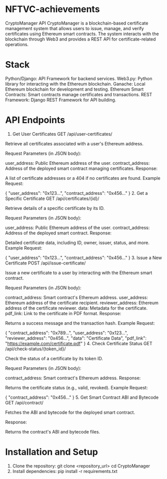 # NFTVC-achievements
CryptoManager API
CryptoManager is a blockchain-based certificate management system that allows users to issue, manage, and verify certificates using Ethereum smart contracts. The system interacts with the blockchain through Web3 and provides a REST API for certificate-related operations.

# Stack
Python/Django: API Framework for backend services.
Web3.py: Python library for interacting with the Ethereum blockchain.
Ganache: Local Ethereum blockchain for development and testing.
Ethereum Smart Contracts: Smart contracts manage certificates and transactions.
REST Framework: Django REST Framework for API building.
# API Endpoints
1. Get User Certificates
GET /api/user-certificates/

Retrieve all certificates associated with a user's Ethereum address.

Request Parameters (in JSON body):

user_address: Public Ethereum address of the user.
contract_address: Address of the deployed smart contract managing certificates.
Response:

A list of certificate addresses or a 404 if no certificates are found.
Example Request:

{
  "user_address": "0x123...",
  "contract_address": "0x456..."
}
2. Get a Specific Certificate
GET /api/certificates/{id}/

Retrieve details of a specific certificate by its ID.

Request Parameters (in JSON body):

user_address: Public Ethereum address of the user.
contract_address: Address of the deployed smart contract.
Response:

Detailed certificate data, including ID, owner, issuer, status, and more.
Example Request:

{
  "user_address": "0x123...",
  "contract_address": "0x456..."
}
3. Issue a New Certificate
POST /api/issue-certificate/

Issue a new certificate to a user by interacting with the Ethereum smart contract.

Request Parameters (in JSON body):

contract_address: Smart contract's Ethereum address.
user_address: Ethereum address of the certificate recipient.
reviewer_address: Ethereum address of the certificate reviewer.
data: Metadata for the certificate.
pdf_link: Link to the certificate in PDF format.
Response:

Returns a success message and the transaction hash.
Example Request:

{
  "contract_address": "0x789...",
  "user_address": "0x123...",
  "reviewer_address": "0x456...",
  "data": "Certificate Data",
  "pdf_link": "https://example.com/certificate.pdf"
}
4. Check Certificate Status
GET /api/check-status/{token_id}/

Check the status of a certificate by its token ID.

Request Parameters (in JSON body):

contract_address: Smart contract's Ethereum address.
Response:

Returns the certificate status (e.g., valid, revoked).
Example Request:

{
  "contract_address": "0x456..."
}
5. Get Smart Contract ABI and Bytecode
GET /api/contract/

Fetches the ABI and bytecode for the deployed smart contract.

Response:

Returns the contract's ABI and bytecode files.
# Installation and Setup
1. Clone the repository:
git clone <repository_url>
cd CryptoManager
2. Install dependencies:
pip install -r requirements.txt
<!-- 3. Setup Ganache:
Ensure Ganache is installed and running on http://127.0.0.1:7545.
Update the ganache_url variable in your views if needed.
4. Configure Smart Contracts:
Deploy your smart contract to Ganache.
Save the ABI file in CryptoManager/abis/contract_abi.json and bytecode in CryptoManager/bytecode/bytecode.bin.
5. Start the Django development server:
python manage.py runserver

Quickstart with Docker
Clone the repository:

git clone <repository_url>
cd CryptoManager
Build and start the application using Docker Compose:

docker-compose up --build -->